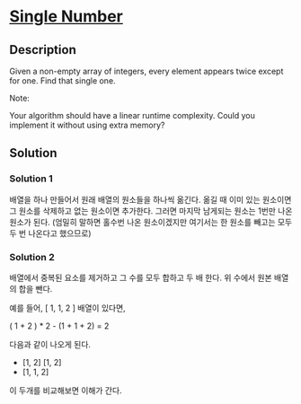 # [Single Number](https://leetcode.com/problems/single-number/)
## Description

Given a non-empty array of integers, every element appears twice except for one. Find that single one.

Note:

Your algorithm should have a linear runtime complexity. Could you implement it without using extra memory?

## Solution

### Solution 1

배열을 하나 만들어서 원래 배열의 원소들을 하나씩 옮긴다.
옮길 때 이미 있는 원소이면 그 원소를 삭제하고
없는 원소이면 추가한다.
그러면 마지막 남게되는 원소는 1번만 나온 원소가 된다. 
(엄밀히 말하면 홀수번 나온 원소이겠지만 여기서는 한 원소를 빼고는 모두 두 번 나온다고 했으므로) 

### Solution 2

배열에서 중복된 요소를 제거하고 그 수를 모두 합하고 두 배 한다.
위 수에서 원본 배열의 합을 뺀다. 

예를 들어, [ 1, 1, 2 ] 배열이 있다면,

( 1 + 2 ) * 2 - (1 + 1 + 2) = 2

다음과 같이 나오게 된다.

- [1, 2] [1, 2]
- [1, 1, 2]

이 두개를 비교해보면 이해가 간다.
